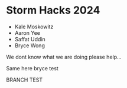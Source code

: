# Storm Hacks 2024
- Kale Moskowitz
- Aaron Yee
- Saffat Uddin
- Bryce Wong

We dont know what we are doing please help...

Same here
bryce test





BRANCH TEST